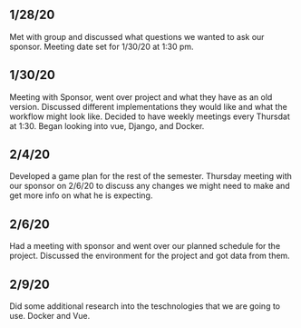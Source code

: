 ## 1/28/20
Met with group and discussed what questions we wanted to ask our sponsor. Meeting date set for 1/30/20 at 1:30 pm.

## 1/30/20
Meeting with Sponsor, went over project and what they have as an old version. Discussed different implementations
they would like and what the workflow might look like. Decided to have weekly meetings every Thursdat at 1:30. Began looking into vue, Django, and Docker.

## 2/4/20
Developed a game plan for the rest of the semester. Thursday meeting with our sponsor on 2/6/20 to discuss any changes we might need to make and get more info on what he is expecting.

## 2/6/20
Had a meeting with sponsor and went over our planned schedule for the project. Discussed the environment for the project and got data from them.

## 2/9/20
Did some additional research into the teschnologies that we are going to use. Docker and Vue.

